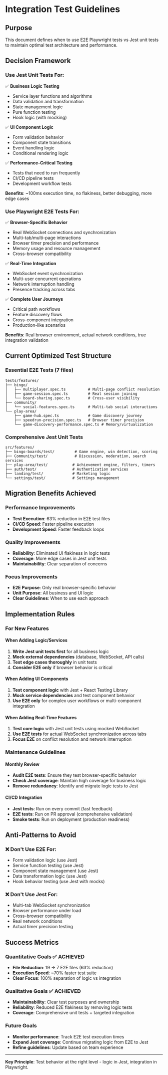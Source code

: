 # Integration Test Guidelines

## Purpose
This document defines when to use E2E Playwright tests vs Jest unit tests to maintain optimal test architecture and performance.

## Decision Framework

### Use Jest Unit Tests For:
✅ **Business Logic Testing**
- Service layer functions and algorithms
- Data validation and transformation
- State management logic
- Pure function testing
- Hook logic (with mocking)

✅ **UI Component Logic**
- Form validation behavior
- Component state transitions
- Event handling logic
- Conditional rendering logic

✅ **Performance-Critical Testing**
- Tests that need to run frequently
- CI/CD pipeline tests
- Development workflow tests

**Benefits**: ~100ms execution time, no flakiness, better debugging, more edge cases

### Use Playwright E2E Tests For:
✅ **Browser-Specific Behavior**
- Real WebSocket connections and synchronization
- Multi-tab/multi-page interactions
- Browser timer precision and performance
- Memory usage and resource management
- Cross-browser compatibility

✅ **Real-Time Integration**
- WebSocket event synchronization
- Multi-user concurrent operations
- Network interruption handling
- Presence tracking across tabs

✅ **Complete User Journeys**
- Critical path workflows
- Feature discovery flows
- Cross-component integration
- Production-like scenarios

**Benefits**: Real browser environment, actual network conditions, true integration validation

## Current Optimized Test Structure

### Essential E2E Tests (7 files)
```
tests/features/
├── bingo/
│   ├── multiplayer.spec.ts          # Multi-page conflict resolution
│   ├── game-session.spec.ts         # Real session joining
│   └── board-sharing.spec.ts        # Cross-user visibility
├── community/
│   └── social-features.spec.ts      # Multi-tab social interactions
└── play-area/
    ├── game-hub.spec.ts             # Game discovery journey
    ├── speedrun-precision.spec.ts   # Browser timer precision
    └── game-discovery-performance.spec.ts # Memory/virtualization
```

### Comprehensive Jest Unit Tests
```
src/features/
├── bingo-boards/test/         # Game engine, win detection, scoring
├── Community/test/            # Discussion, moderation, search services
├── play-area/test/           # Achievement engine, filters, timers
├── auth/test/                # Authentication services
├── landing/test/             # Marketing logic
└── settings/test/            # Settings management
```

## Migration Benefits Achieved

### Performance Improvements
- **Test Execution**: 63% reduction in E2E test files
- **CI/CD Speed**: Faster pipeline execution
- **Development Speed**: Faster feedback loops

### Quality Improvements
- **Reliability**: Eliminated UI flakiness in logic tests
- **Coverage**: More edge cases in Jest unit tests
- **Maintainability**: Clear separation of concerns

### Focus Improvements
- **E2E Purpose**: Only real browser-specific behavior
- **Unit Purpose**: All business and UI logic
- **Clear Guidelines**: When to use each approach

## Implementation Rules

### For New Features

#### When Adding Logic/Services
1. **Write Jest unit tests first** for all business logic
2. **Mock external dependencies** (database, WebSocket, API calls)
3. **Test edge cases thoroughly** in unit tests
4. **Consider E2E only** if browser behavior is critical

#### When Adding UI Components  
1. **Test component logic** with Jest + React Testing Library
2. **Mock service dependencies** and test component behavior
3. **Use E2E only** for complex user workflows or multi-component integration

#### When Adding Real-Time Features
1. **Test core logic** with Jest unit tests using mocked WebSocket
2. **Use E2E tests** for actual WebSocket synchronization across tabs
3. **Focus E2E** on conflict resolution and network interruption

### Maintenance Guidelines

#### Monthly Review
- **Audit E2E tests**: Ensure they test browser-specific behavior
- **Check Jest coverage**: Maintain high coverage for business logic
- **Remove redundancy**: Identify and migrate logic tests to Jest

#### CI/CD Integration
- **Jest tests**: Run on every commit (fast feedback)
- **E2E tests**: Run on PR approval (comprehensive validation)
- **Smoke tests**: Run on deployment (production readiness)

## Anti-Patterns to Avoid

### ❌ Don't Use E2E For:
- Form validation logic (use Jest)
- Service function testing (use Jest)
- Component state management (use Jest)
- Data transformation logic (use Jest)
- Hook behavior testing (use Jest with mocks)

### ❌ Don't Use Jest For:
- Multi-tab WebSocket synchronization
- Browser performance under load
- Cross-browser compatibility
- Real network conditions
- Actual timer precision testing

## Success Metrics

### Quantitative Goals ✅ ACHIEVED
- **File Reduction**: 19 → 7 E2E files (63% reduction)
- **Execution Speed**: ~70% faster test suite
- **Clear Focus**: 100% separation of logic vs integration

### Qualitative Goals ✅ ACHIEVED  
- **Maintainability**: Clear test purposes and ownership
- **Reliability**: Reduced E2E flakiness by removing logic tests
- **Coverage**: Comprehensive unit tests + targeted integration

### Future Goals
- **Monitor performance**: Track E2E test execution times
- **Expand Jest coverage**: Continue migrating logic from E2E to Jest
- **Refine guidelines**: Update based on team experience

---

**Key Principle**: Test behavior at the right level - logic in Jest, integration in Playwright.
